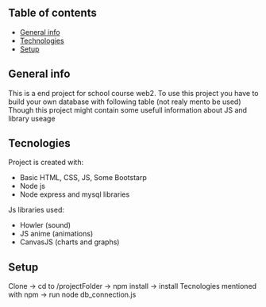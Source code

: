 ## Table of contents
* [General info](#general-info)
* [Technologies](#tecnologies)
* [Setup](#setup)

## General info
This is a end project for school course web2.
To use this project you have to build your own database with following table
(not realy mento be used)
Though this project might contain some usefull information about JS and library useage

## Tecnologies
Project is created with:
* Basic HTML, CSS, JS, Some Bootstarp
* Node js
* Node express and mysql libraries

Js libraries used:
* Howler (sound)
* JS anime (animations)
* CanvasJS (charts and graphs)

## Setup
Clone -> cd to /projectFolder -> npm install -> install Tecnologies mentioned with npm -> run node db_connection.js
